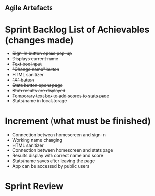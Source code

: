## Agile Artefacts
# Sprint Backlog List of Achievables (changes made)
* ~~Sign-In button opens pop-up~~
* ~~Displays current name~~
* ~~Text box input~~
* ~~"Change name" button~~
* HTML sanitizer
* ~~"X" button~~
* ~~Stats button opens page~~
* ~~Stub results are displayed~~
* ~~Temporary text box to add scores to stats page~~
* Stats/name in localstorage
# Increment (what must be finished)
* Connection between homescreen and sign-in
* Working name changing
* HTML sanitizer
* Connection between homescreen and stats page
* Results display with correct name and score
* Stats/name saves after leaving the page
* App can be accessed by public users
# Sprint Review